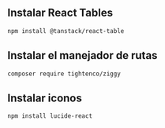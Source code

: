 <h2>Instalar React Tables</h2>

```bash 
npm install @tanstack/react-table
```

<h2>Instalar el manejador de rutas</h2>

```bash 
composer require tightenco/ziggy
```

<h2>Instalar iconos</h2>

```bash 
npm install lucide-react
```